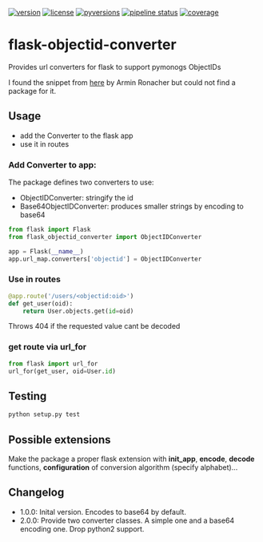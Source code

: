 [![version](https://img.shields.io/pypi/v/flask-objectid-converter.svg)](https://pypi.python.org/pypi/flask-objectid-converter)
[![license](https://img.shields.io/pypi/l/flask-objectid-converter.svg)](https://pypi.python.org/pypi/flask-objectid-converter)
[![pyversions](https://img.shields.io/pypi/pyversions/flask-objectid-converter.svg)](https://pypi.python.org/pypi/flask-objectid-converter)
[![pipeline status](https://travis-ci.org/Fischerfredl/flask-objectid-converter.svg?branch=master)](https://travis-ci.org/Fischerfredl/flask-objectid-converter)
[![coverage](https://img.shields.io/codecov/c/github/fischerfredl/flask-objectid-converter.svg)](https://codecov.io/gh/Fischerfredl/flask-objectid-converter)

# flask-objectid-converter
Provides url converters for flask to support pymonogs ObjectIDs

I found the snippet from [here](http://flask.pocoo.org/snippets/106/) by Armin Ronacher but could not find a package for it.

## Usage
* add the Converter to the flask app
* use it in routes

### Add Converter to app:

The package defines two converters to use: 
* ObjectIDConverter: stringify the id
* Base64ObjectIDConverter: produces smaller strings by encoding to base64

```python
from flask import Flask
from flask_objectid_converter import ObjectIDConverter

app = Flask(__name__)
app.url_map.converters['objectid'] = ObjectIDConverter
```

### Use in routes
```python
@app.route('/users/<objectid:oid>')
def get_user(oid):
    return User.objects.get(id=oid)
``` 

Throws 404 if the requested value cant be decoded

### get route via url_for
```python
from flask import url_for
url_for(get_user, oid=User.id)
```

## Testing
```python
python setup.py test
```

## Possible extensions

Make the package a proper flask extension with **init_app**, **encode**, **decode** functions, **configuration** of conversion algorithm (specify alphabet)...

## Changelog

* 1.0.0: Inital version. Encodes to base64 by default.
* 2.0.0: Provide two converter classes. A simple one and a base64 encoding one. Drop python2 support.